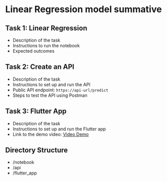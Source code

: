 # Linear Regression model summative

## Task 1: Linear Regression
- Description of the task
- Instructions to run the notebook
- Expected outcomes

## Task 2: Create an API
- Description of the task
- Instructions to set up and run the API
- Public API endpoint: `https://api-url/predict`
- Steps to test the API using Postman

## Task 3: Flutter App
- Description of the task
- Instructions to set up and run the Flutter app
- Link to the demo video: [Video Demo](https://video-link)

## Directory Structure
- /notebook
- /api
- /flutter_app
